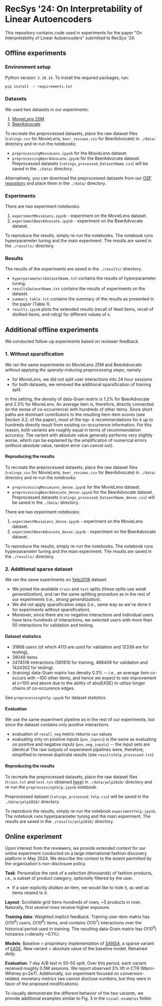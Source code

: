 # RecSys '24: On Interpretability of Linear Autoencoders

This repository contains code used in experiments for the paper "On Interpretability of Linear Autoencoders" submitted to RecSys '24.

## Offline experiments
### Environment setup
Python version: `3.10.14`. To install the required packages, run:
```bash
pip install -r requirements.txt
```

### Datasets
We used two datasets in our experiments:
1. [MovieLens 25M](https://grouplens.org/datasets/movielens/25m/)
2. [BeerAdvocate](https://www.kaggle.com/datasets/thedevastator/1-5-million-beer-reviews-from-beer-advocate)

To recreate the preprocessed datasets, place the raw dataset files (`ratings.csv` for MovieLens, `beer_reviews.csv` for BeerAdvocate) in `./data/` directory and re-run the notebooks:
- `preprocessingMovieLens.ipynb` for the MovieLens dataset.
- `preprocessingBeerAdvocate.ipynb` for the BeerAdvocate dataset.
Preprocessed datasets (`ratings_processed_DatasetName.csv`) will be saved in the `./data/` directory.

Alternatively, you can download the preprocessed datasets from our [OSF repository](https://osf.io/bjmuv/?view_only=9439f132405b48b2962abd5d0ded0567) and place them in the `./data/` directory.

### Experiments
There are two experiment notebooks:
1. `experimentMovieLens.ipynb` - experiment on the MovieLens dataset.
2. `experimentBeerAdvocate.ipynb` - experiment on the BeerAdvocate dataset.

To reproduce the results, simply re-run the notebooks. The notebook runs hyperparameter tuning and the main experiment. The results are saved in the `./results/` directory.

### Results
The results of the experiments are saved in the `./results/` directory.
- `hyperparametersDatasetName.txt` contains the results of hyperparameter tuning.
- `resultsDatasetName.txt` contains the results of experiments on the dataset.
- `summary_table.txt` contains the summary of the results as presented in the paper (Table 1).
- `results.ipynb` plots the extended results (recall of liked items, recall of disliked items, and ndcg) for different values of `k`.

## Additional offline experiments
We conducted follow-up experiments based on reviewer feedback.
### 1. Without sparsification
We ran the same experiments on MovieLens 25M and BeerAdvocate *without applying the sparsity-inducing preprocessing steps*, namely
- for MovieLens, we did not split user interactions into 24 hour sessions
- for both datasets, we removed the additional sparsification of training split

In this setting, the density of data-Gram matrix is 1.2% for BeerAdvocate and 2.3% for MovieLens. 
An average item is, therefore, directly connected (in the sense of co-occurrence) with hundreds of other items. Since short paths are dominant contributors to the resulting item-item scores (see Section 3.2. of the paper), most of the top- $k$ recommendations for $k$ up to hundreds directly result from existing co-occurrence information. For this reason, both variants are roughly equal in terms of recommendation accuracy. The variant with absolute value generally performs very slightly worse, which can be explained by the amplification of numerical errors (without absolute value, random error can cancel out).

#### Reproducing the results
To recreate the preprocessed datasets, place the raw dataset files (`ratings.csv` for MovieLens, `beer_reviews.csv` for BeerAdvocate) in `./data/` directory and re-run the notebooks:
- `preprocessingMovieLens_dense.ipynb` for the MovieLens dataset.
- `preprocessingBeerAdvocate_dense.ipynb` for the BeerAdvocate dataset.
Preprocessed datasets (`ratings_processed_DatasetName_dense.csv`) will be saved in the `./data/` directory.

There are two experiment notebooks:
1. `experimentMovieLens_dense.ipynb` - experiment on the MovieLens dataset.
2. `experimentBeerAdvocate_dense.ipynb` - experiment on the BeerAdvocate dataset.

To reproduce the results, simply re-run the notebooks. The notebook runs hyperparameter tuning and the main experiment. The results are saved in the `./results/` directory.

### 2. Additional sparse dataset
We ran the same experiments on [Yelp2018](https://github.com/kuandeng/LightGCN/tree/master/Data/yelp2018) dataset. 
- We joined the available `train` and `test` splits (these splits use *weak generalization*), and ran the same splitting procedure as in the rest of our experiments (i.e., *strong generalization*). 
- We did not apply sparsification steps (i.e., same way as we've done it for experiments without sparsification).
- Moreover, since there are no negative interactions and individual users have tens-hundreds of interactions, we selected users with more than 50 interactions for validation and testing.

#### Dataset statistics
- 31668 users (of which 4113 are used for validation and 12338 are for testing),
- 38048 items
- 2474518 interactions (581810 for training, 468406 for validation and 1424302 for testing).
- (training) data-Gram matrix has density 0.3% -- i.e., an average item co-occurs with ~100 other items, and hence we expect to see improvement at `k`=100 and above due to the ability of abs(EASE) to utilize longer chains of co-occurence edges.

See `preprocessingYelp.ipynb` for dataset statistics.

#### Evaluation
We use the same experiment pipeline as in the rest of our experiments, but since the dataset contains only *positive* interactions
- evaluation of `recall_neg` metric returns `nan` values
- evaluating only on positive inputs (`pos_inputs`) is the same as evaluating on positive and negative inputs (`pos_neg_inputs`) -- the input sets are identical
The raw outputs of experiment pipelines were, therefore, simplified to remove duplicate results (see `resultsYelp_processed.txt`)

#### Reproducing the results
To recreate the preprocessed datasets, place the raw dataset files (`train.txt` and `test.txt` obtained [here](https://github.com/kuandeng/LightGCN/tree/master/Data/yelp2018)) in `./data/yelp2018/` directory and re-run the `preprocessingYelp.ipynb` notebook.

Preprocessed dataset (`ratings_processed_Yelp.csv`) will be saved in the `./data/yelp2018/` directory.

To reproduce the results, simply re-run the notebook `experimentYelp.ipynb`. The notebook runs hyperparameter tuning and the main experiment. The results are saved in the `./results/yelp2018/` directory.


## Online experiment
Upon interest from the reviewers, we provide extended context for our online experiment conducted on a large international fashion discovery platform in May 2024. 
We describe the context to the extent permitted by the organization's non-disclosure policy.

**Task**: Personalize the rank of a selection (thousands) of fashion products, i.e., a subset of product category, *optionally* filtered by the user.
- If a user explicitly *dislikes* an item, we would like to hide it, as well as items related to it.

**Layout**: Scrollable grid (tens-hundreds of rows, ~5 products in row). Naturally, first several rows receive higher exposure.

**Training data**: Weighted implicit feedback. Training user-item matrix has $O(10^6)$ users, $O(10^6)$ items, and contains $O(10^7)$ interactions over the historical period used in training. The resulting data-Gram matrix has $O(10^9)$ nonzeros (=density ~0.1%).

**Models**: Baseline = proprietary implementation of [SANSA](https://dl.acm.org/doi/10.1145/3604915.3608827), a sparse variant of [EASE](https://arxiv.org/abs/1905.03375). New variant = absolute value of the baseline model. Retrained *daily*.

**Evaluation**: 7 day A/B test in 50-50 split. Over this period, each variant received roughly 0.5M sessions. We report observed 3% lift in CTR (Mann-Whitney p=2e7). Additionally, our experiment focused on conversion-related, monetary metrics (we cannot disclose numbers, but they were in favor of the proposed modifications).

To visually demonstrate the different behavior of the two variants, we provide additional examples similar to Fig. 3 in the `visual-examples` folder.
